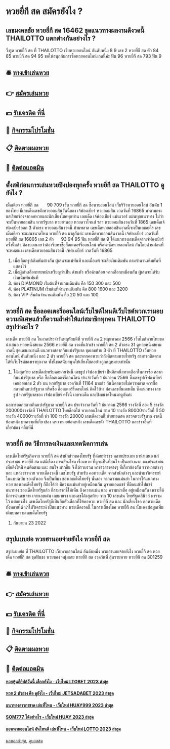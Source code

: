 # หวยยี่กี สด สมัครยังไง ?
## เลขมงคลชัย หวยยี่กี สด 16462 ชุดแนวทางผลงานดีงวดนี้ THAILOTTO แตกต่างกันอย่างไร ?
วิ่งรูด หวยยี่กี สด ที่ THAILOTTO เว็บหวยออนไลน์ อันดับหนึ่ง 8 9
เลข 2 หวยยี่กี สด ตัว 84 85 หวยยี่กี สด 94 95
ขอให้สนุกกับการซื้อหวยออนไลน์งวดนี้ค่ะ
ฟัน 96 หวยยี่กี สด 793
ฟัน 9

## 🛎 [ทางเข้าเล่นหวย](https://bit.ly/3BG5bNw)
## 👉 [สมัครเล่นหวย](https://bit.ly/3BG5bNw)
## 💵 [รับเครดิต ที่นี่](https://bit.ly/3C3mvgS)
## 👑 [กิจกรรมโปรโมชั่น](https://bit.ly/3C3mvgS)
## 📋 [ติดตามผลหวย](https://bit.ly/3C3mvgS)
## 📱 [ติดต่อแอดมิน](https://bit.ly/3C3mvgS)

## ตั้งสติก่อนการเล่นหวยปิงปองทุกครั้ง หวยยี่กี สด THAILOTTO ดูยังไง ?
เม็ดเดียว หวยยี่กี สด       90 709
เว็บ หวยยี่กี สด ซื้อหวยออนไลน์ เว็บรีวิวหวยออนไลน์ อันดับ 1 ของไทย มีเลขเด็ดเลขดังหวยออมสินวันนี้ของ เจ้ฟองเบียร์ หวยออมสิน งวดวันที่ 16865 มาตามกระแสเรียกร้องจากคอหวยและนักเสี่ยงโชคทุกท่าน เลขเด็ด เจ้ฟองเบียร์ แม่นเวอร์ แม่นทุกแนวทาง ไม่ว่าจะเป็นหวยออมสิน หวยรัฐบาล หวยฮานอย หวยดาวโจนส์ ฯลฯ หวยออมสินงวดวันที่ 1865 เลขเด็ดเจ้ฟองเบียร์ออก 3 ตัวตรง หวยออมสินงวดนี้ ห้ามพลาด เลขเด็ดหวยออมสินงวดนี้จะเป็นเลขอะไร เลขเม็ดเดียว จะแม่นขนาดไหน หวยยี่กี สด มาดูกันค่ะ
เลขเด็ดหวยออมสินงวดนี้ เจ้ฟองเบียร์ งวดวันที่ หวยยี่กี สด 16865
เลข 2 ตัว      93 94 95
ฟัน หวยยี่กี สด 9
ได้แนวทางเลขเด็ดจากเจ้ฟองเบียร์ครั้งนี้แล้ว ต้องบอกเลยว่าต้องรีบหาซื้อล็อตเตอร์รี่ออนไลน์ หรือหาซื้อหวยออนไลน์ กันโดยด่วนก่อนที่จะหมดแผง
เลขเด็ดหวยออมสินงวดนี้ เจ้ฟองเบียร์ งวดวันที่ 16865
1. เมื่อเลือกรูปเดิมพันต่างกัน ผู้เล่นจะเเพ้ทันที และเมื่อเเพ้ จะเสียเงินเดิมพัน ตามจำนวนเดิมพันที่แสดงไว้
2. เมื่อผู้เล่นเลือกทายหน้าเหรียญว่าเป็น ด้านหัว หรือด้านก้อย หากเลือกเหมือนกัน ผู้เล่นจะได้รับเงินเดิมพันทันที
3. ห้อง DIAMOND เริ่มต้นที่จำนวนเดิมพัน คือ 150 300 และ 500
4. ห้อง PLATINUM เริ่มต้นที่จำนวนเดิมพัน คือ 800 1600 และ 3200
5. ห้อง VIP เริ่มต้นจำนวนเดิมพัน คือ 20 50 และ 100

## หวยยี่กี สด ซื้อลอตเตอรี่ออนไลน์เว็บไซต์ไหนดีเว็บไซต์พวกเรามอบความพิเศษแล้วก็ความล้ำค่าให้แก่สมาชิกทุกคน THAILOTTO สรุปว่าอะไร ?
เลขเด็ด หวยยี่กี สด ในงวดประจำวันพฤหัสบดีที่ หวยยี่กี สด 2 พฤษภาคม 2566 เว็บไซต์หวยไทยขอนำเสนอ หวยหนึ่งสยาม 2566 หวยยี่กี สด งวดที่แล้วเข้า หวยยี่กี สด 2 ตัวตรง 31 ดูหวยหนึ่งสยามงวดนี้ ชุดเลขผลงานดี แนวทางสลากกินแบ่งรัฐบาล ชุดเลขท้าย 3 ตัว ที่ THAILOTTO เว็บหวยออนไลน์ อันดับหนึ่ง และ 2 ตัว หวยยี่กี สด และหากคอหวยกำลังติดตามหวยไทยรัฐ สามารถติดตามได้ที่เว็บไซต์ของเราทุกงวด ทั้งนี้ขอสนับสนุนให้เสี่ยงโชคอย่างถูกกฎหมายเท่านั้น
1. โค้งสุดท้าย เลขเด็ดสำหรับคอหวยวันนี้ เลขธูป เจ้ฟองเบียร์ เป็นอีกหนึ่งทางเลือกในการซื้อ สลากกินแบ่งรัฐบาล หรือ ซื้อล็อตเตอร์รี่ออนไลน์ ประจำวันที่ 1 ธันวาคม 2566 ซึ่งเลขธูปเจ๊ฟองเบียร์เคยออกเลข 2 ตัว บน หวยรัฐบาล งวดวันที่ 11164 มาแล้ว วันนี้คอหวยไม่ควรพลาด ควรซื้อสลากกินแบ่งรัฐบาล หรือซื้อ ล็อตเตอร์รี่ออนไลน์ ติดไว้บ้าง ก่อนเลขอั้นเลขเต็ม ซึ่งแนวทาง เลขธูป หวยรัฐบาลของ เจ้ฟองเบียร์ ครั้งนี้ เลขจะเด็ด และปังขนาดไหนมาดูกันค่ะ

ผลการออกสลากกินแบ่งรัฐบาล หวยยี่กี สด ประจำงวดวันที่ 1 ธันวาคม 2566
รางวัลที่ สอง 5 รางวัล 200000รางวัลที่ THAILOTTO ไทยล็อตโต้ หวยออนไลน์ สาม 10 รางวัล 80000รางวัลที่ สี่ 50 รางวัล 40000รางวัลที่ ห้า 100 รางวัล 20000
 เลขเด็ดงวดนี้ ถ่ายทอดสด ตรวจหวยรัฐบาล งวดนี้ ย้อนหลัง 
บทความที่เกี่ยวข้อง
ตรวจหวยย้อนหลัง เลขเด็ดเลขดัง THAILOTTO และข่าวอื่นที่เกี่ยวข้อง คลิ๊กที่นี่

## หวยยี่กี สด วิธีการลงเงินและเทคนิคการเล่น
เลขเด็ดไทยรัฐเกิดจาก หวยยี่กี สด สำนักข่าวของไทยรัฐ ที่ค่อยทำข่าว หลายประเภท มานำเสนอ แก่ประชาชน หวยยี่กี สด แต่มีเรื่อง การเสี่ยงโชค เรื่องหวย ที่ดูจะเป็นที่สนใจ เป็นอย่างมาก ของประชาชน เพื่อดึงให้มี คนติดตาม และ สนใจ มากขึ้น จึงได้รวบรวม หาข่าวสารต่างๆ ที่เกี่ยวข้องกับ ข่าวหวยต่างๆ และ แหล่งข่าวหวย หวยเด็ดงวดนี้ เลขไทยรัฐ สำหรับ คอหวยเด็ด จากสำนักต่างๆ และนำมาวิเคราะห์ ในแบบฉบับ ของตัวเอง จึงเป็นที่มา ของเลขเด็ดไทยรัฐ นั้นเอง จากความแม่นยำ ในการให้แนวทางหวย ของเลขเด็ดไทยรัฐ ก็ถือได้ว่า มีความแม่นยำอยู่เหมือนกัน ดูจากยอดแชร์ ที่มีคนเข้าไปแชร์แนวทาง ของเด็ดไทยรัฐแล้ว ก็สามารถชี้ให้เห็น ถึงความแม่น และ ความน่าเชื่อ อยู่เหมือนกัน เพราะได้มีการนำเลขเจาะ เจาะเลขเด่น เลขมาแรง และเลขโค้งสุดท้าย จาก 10 เลขเด่น ไทยรัฐเดลินิวส์ มารวมไว้ แต่อย่างไร เลขเด็ดไทยรัฐก็เป็นอีกตัวเลือกที่ให้คอหวย หวยยี่กี สด และ นักเสี่ยงโชค คอหวยเด็ด ทั้งหลายได้ นำไปวิเคราะห์ เป็นแนวทาง หวยเด็ดงวดนี้ ในการเสี่ยงโชค หวยยี่กี สด นั้นเอง
ข้อมูลเพิ่มเติมบทความเลขเด็ดไทยรัฐ
1. กันยายน 23 2022

## สรุปแบบย่อ หวยฮานอยจ่ายยังไง หวยยี่กี สด
สรุปแบบย่อ ที่ THAILOTTO เว็บหวยออนไลน์ อันดับหนึ่ง หวยฮานอยจ่ายยังไง หวยยี่กี สด หวยเด็ด หวยยี่กี สด ชุดฟันธง หวยซอง หนุ่มเลย หวยยี่กี สด งวดวันที่ ลุ้นรวยหวย หวยยี่กี สด 301259

## 🛎 [ทางเข้าเล่นหวย](https://bit.ly/3BG5bNw)
## 👉 [สมัครเล่นหวย](https://bit.ly/3BG5bNw)
## 💵 [รับเครดิต ที่นี่](https://bit.ly/3C3mvgS)
## 👑 [กิจกรรมโปรโมชั่น](https://bit.ly/3C3mvgS)
## 📋 [ติดตามผลหวย](https://bit.ly/3C3mvgS)
## 📱 [ติดต่อแอดมิน](https://bit.ly/3C3mvgS)

#### [หวยหุ้นอียิปต์วันนี้ เลือกยังไง - เว็บใหม่ LTOBET 2023 ล่าสุด](https://atom.io/themes/หวยหุ้นอียิปต์วันนี้%20เลือกยังไง%20-%20เว็บใหม่%20ltobet%202023%20ล่าสุด)
#### [หวย 2 ตัวล่าง คือ ดูยังไง - เว็บใหม่ JETSADABET 2023 ล่าสุด](https://atom.io/themes/หวย%202%20ตัวล่าง%20คือ%20ดูยังไง%20-%20เว็บใหม่%20jetsadabet%202023%20ล่าสุด)
#### [แนวทางลาวกาชาด เล่นที่ไหน - เว็บใหม่ HUAY999 2023 ล่าสุด](https://atom.io/themes/แนวทางลาวกาชาด%20เล่นที่ไหน%20-%20เว็บใหม่%20huay999%202023%20ล่าสุด)
#### [SOM777 ได้อย่างไร - เว็บใหม่ HUAY 2023 ล่าสุด](https://atom.io/themes/som777%20ได้อย่างไร%20-%20เว็บใหม่%20huay%202023%20ล่าสุด)
#### [แอพหวยออนไลน์ อันไหนดี เล่นที่ไหน - เว็บใหม่ LOTTO 2023 ล่าสุด](https://atom.io/themes/แอพหวยออนไลน์%20อันไหนดี%20เล่นที่ไหน%20-%20เว็บใหม่%20lotto%202023%20ล่าสุด)

[ผลบอลล่าสุด](https://siamsport.tv "ผลบอลล่าสุด"), [ดูบอลสด](https://siamsport.tv/ดูบอลสด "ดูบอลสด")
